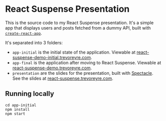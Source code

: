 # React Suspense Presentation

This is the source code to my React Suspense presentation. It's a simple app that displays users and posts fetched from a dummy API, built with [`create-react-app`](https://facebook.github.io/create-react-app).

It's separated into 3 folders:

- `app-initial` is the initial state of the application. Viewable at [react-suspense-demo-initial.trevoreyre.com](https://react-suspense-demo-initial.trevoreyre.com).
- `app-final` is the application after moving to React Suspense. Viewable at [react-suspense-demo.trevoreyre.com](https://react-suspense-demo.trevoreyre.com).
- `presentation` are the slides for the presentation, built with [Spectacle](https://formidable.com/open-source/spectacle). See the slides at [react-suspense.trevoreyre.com](https://react-suspense.trevoreyre.com).

## Running locally

```
cd app-initial
npm install
npm start
```
